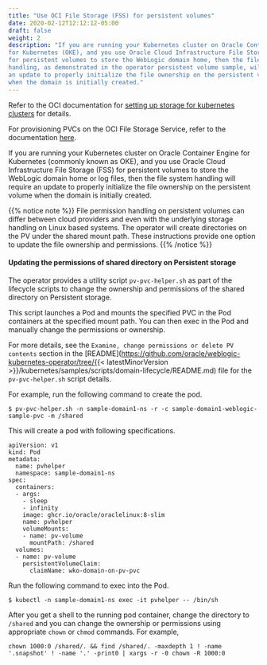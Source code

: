 ```yaml
---
title: "Use OCI File Storage (FSS) for persistent volumes"
date: 2020-02-12T12:12:12-05:00
draft: false
weight: 2
description: "If you are running your Kubernetes cluster on Oracle Container Engine
for Kubernetes (OKE), and you use Oracle Cloud Infrastructure File Storage (FSS)
for persistent volumes to store the WebLogic domain home, then the file system
handling, as demonstrated in the operator persistent volume sample, will require
an update to properly initialize the file ownership on the persistent volume
when the domain is initially created."
---
```


Refer to the OCI documentation for [setting up storage for kubernetes clusters](https://docs.oracle.com/en-us/iaas/Content/ContEng/Tasks/contengcreatingpersistentvolumeclaim.htm) for details.

For provisioning PVCs on the OCI File Storage Service, refer to the documentation [here](https://docs.oracle.com/en-us/iaas/Content/ContEng/Tasks/contengcreatingpersistentvolumeclaim_Provisioning_PVCs_on_FSS.htm#Provisioning_Persistent_Volume_Claims_on_the_FileStorageService).

If you are running your Kubernetes cluster on Oracle Container Engine
for Kubernetes (commonly known as OKE), and you use Oracle Cloud Infrastructure File Storage (FSS)
for persistent volumes to store the WebLogic domain home or log files, then the file system
handling will require an update to properly initialize the file ownership on the persistent volume 
when the domain is initially created.  

{{% notice note %}}
File permission handling on persistent volumes can differ between
cloud providers and even with the underlying storage handling on
Linux based systems. 
The operator will create directories on the PV under the shared mount path. 
These instructions provide one option to update the file ownership and permissions.
{{% /notice %}}


#### Updating the permissions of shared directory on Persistent storage
The operator provides a utility script `pv-pvc-helper.sh` as part of the lifecycle scripts to change the ownership and permissions of the shared directory on Persistent storage.

This script launches a Pod and mounts the specified PVC in the Pod containers at the specified mount path. You can then exec in the Pod and manually change the permissions or ownership.

For more details, see the `Examine, change permissions or delete PV contents` section in the [README](https://github.com/oracle/weblogic-kubernetes-operator/tree/{{< latestMinorVersion >}}/kubernetes/samples/scripts/domain-lifecycle/README.md) file for the `pv-pvc-helper.sh` script details.

For example, run the following command to create the pod.

```
$ pv-pvc-helper.sh -n sample-domain1-ns -r -c sample-domain1-weblogic-sample-pvc -m /shared
```

This will create a pod with following specifications.
```
apiVersion: v1
kind: Pod
metadata:
  name: pvhelper
  namespace: sample-domain1-ns
spec:
  containers:
  - args:
    - sleep
    - infinity
    image: ghcr.io/oracle/oraclelinux:8-slim
    name: pvhelper
    volumeMounts:
    - name: pv-volume
      mountPath: /shared
  volumes:
  - name: pv-volume
    persistentVolumeClaim:
      claimName: wko-domain-on-pv-pvc
```

Run the following command to exec into the Pod.
```
$ kubectl -n sample-domain1-ns exec -it pvhelper -- /bin/sh
```

After you get a shell to the running pod container, change the directory to `/shared` and you can change the ownership or permissions using appropriate `chown` or `chmod` commands. For example,

```
chown 1000:0 /shared/. && find /shared/. -maxdepth 1 ! -name '.snapshot' ! -name '.' -print0 | xargs -r -0 chown -R 1000:0
```
